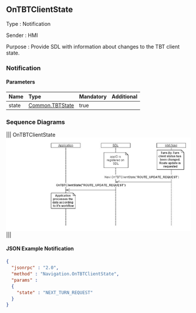## OnTBTClientState

Type
: Notification

Sender
: HMI

Purpose
: Provide SDL with information about changes to the TBT client state.

### Notification

#### Parameters

|Name|Type|Mandatory|Additional|
|:---|:---|:--------|:---------|
|state|[Common.TBTState](../../common/enums/index.md#tbtstate)|true||

### Sequence Diagrams
|||
OnTBTClientState
![OnTBTClientState](./assets/OnTBTClientState.jpg)
|||

#### JSON Example Notification
```json
{
  "jsonrpc" : "2.0",
  "method" : "Navigation.OnTBTClientState",
  "params" :  
  {
    "state" : "NEXT_TURN_REQUEST"
  }
}
```
